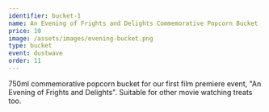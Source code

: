 ```yaml
---
identifier: bucket-1
name: An Evening of Frights and Delights Commemorative Popcorn Bucket
price: 10
image: /assets/images/evening-bucket.png
type: bucket
event: dustwave
order: 11
---
```

750ml commemorative popcorn bucket for our first film premiere event, "An Evening of Frights and Delights". Suitable for other movie watching treats too.